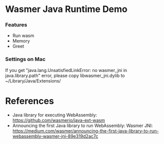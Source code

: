 Wasmer Java Runtime Demo
========================

### Features

* Run wasm
* Memory
* Greet

### Settings on Mac
If you get "java.lang.UnsatisfiedLinkError: no wasmer_jni in java.library.path" error,
please copy libwasmer_jni.dylib to  ~/Library/Java/Extensions/

# References

* Java library for executing WebAssembly: https://github.com/wasmerio/java-ext-wasm
* Announcing the first Java library to run WebAssembly: Wasmer JNI: https://medium.com/wasmer/announcing-the-first-java-library-to-run-webassembly-wasmer-jni-89e319d2ac7c
